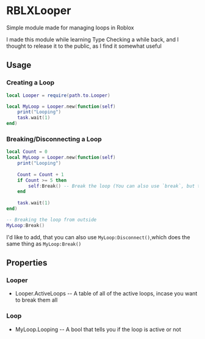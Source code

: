 # RBLXLooper
Simple module made for managing loops in Roblox

I made this module while learning Type Checking a while back, and I thought to release it to the public, as I find it somewhat useful

## Usage
### Creating a Loop
```lua
local Looper = require(path.to.Looper)

local MyLoop = Looper.new(function(self)
    print("Looping")
    task.wait(1)
end)
```

### Breaking/Disconnecting a Loop
```lua
local Count = 0
local MyLoop = Looper.new(function(self)
    print("Looping")
        
    Count = Count + 1
    if Count >= 5 then
	    self:Break() -- Break the loop (You can also use `break`, but this is recommended)
    end
    
    task.wait(1)
end)

-- Breaking the loop from outside
MyLoop:Break()
```
I'd like to add, that you can also use ``MyLoop:Disconnect()``,which does the same thing as ``MyLoop:Break()``

## Properties

### Looper
- Looper.ActiveLoops -- A table of all of the active loops, incase you want to break them all

### Loop
- MyLoop.Looping -- A bool that tells you if the loop is active or not
